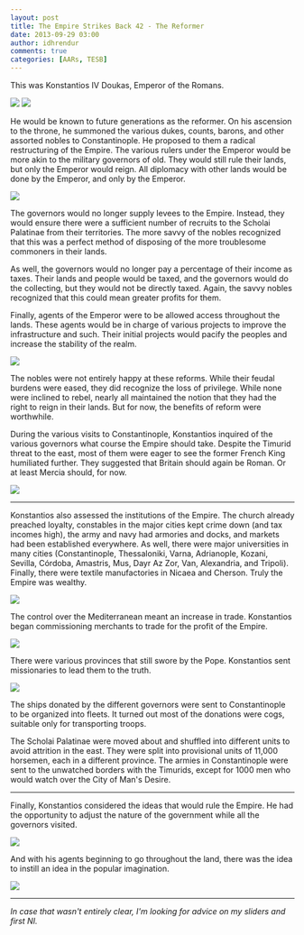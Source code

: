 ```yaml
---
layout: post
title: The Empire Strikes Back 42 - The Reformer
date: 2013-09-29 03:00
author: idhrendur
comments: true
categories: [AARs, TESB]
---
```

This was Konstantios IV Doukas, Emperor of the Romans.

![](/assets/tesb_images/42-1.png)
![](/assets/tesb_images/42-2.png)

He would be known to future generations as the reformer. On his ascension to the throne, he summoned the various dukes, counts, barons, and other assorted nobles to Constantinople. He proposed to them a radical restructuring of the Empire. The various rulers under the Emperor would be more akin to the military governors of old. They would still rule their lands, but only the Emperor would reign. All diplomacy with other lands would be done by the Emperor, and only by the Emperor.

![](/assets/tesb_images/42-3.png)

The governors would no longer supply levees to the Empire. Instead, they would ensure there were a sufficient number of recruits to the Scholai Palatinae from their territories. The more savvy of the nobles recognized that this was a perfect method of disposing of the more troublesome commoners in their lands.

As well, the governors would no longer pay a percentage of their income as taxes. Their lands and people would be taxed, and the governors would do the collecting, but they would not be directly taxed. Again, the savvy nobles recognized that this could mean greater profits for them.

Finally, agents of the Emperor were to be allowed access throughout the lands. These agents would be in charge of various projects to improve the infrastructure and such. Their initial projects would pacify the peoples and increase the stability of the realm.

![](/assets/tesb_images/42-4.png)

The nobles were not entirely happy at these reforms. While their feudal burdens were eased, they did recognize the loss of privilege. While none were inclined to rebel, nearly all maintained the notion that they had the right to reign in their lands. But for now, the benefits of reform were worthwhile.

During the various visits to Constantinople, Konstantios inquired of the various governors what course the Empire should take. Despite the Timurid threat to the east, most of them were eager to see the former French King humiliated further. They suggested that Britain should again be Roman. Or at least Mercia should, for now.

![](/assets/tesb_images/42-5.png)

***

Konstantios also assessed the institutions of the Empire. The church already preached loyalty, constables in the major cities kept crime down (and tax incomes high), the army and navy had armories and docks, and markets had been established everywhere. As well, there were major universities in many cities (Constantinople, Thessaloniki, Varna, Adrianople, Kozani, Sevilla, Córdoba, Amastris, Mus, Dayr Az Zor, Van, Alexandria, and Tripoli). Finally, there were textile manufactories in Nicaea and Cherson. Truly the Empire was wealthy.

![](/assets/tesb_images/42-6.png)

The control over the Mediterranean meant an increase in trade. Konstantios began commissioning merchants to trade for the profit of the Empire.

![](/assets/tesb_images/42-7.png)

There were various provinces that still swore by the Pope. Konstantios sent missionaries to lead them to the truth.

![](/assets/tesb_images/42-8.png)

The ships donated by the different governors were sent to Constantinople to be organized into fleets. It turned out most of the donations were cogs, suitable only for transporting troops.

The Scholai Palatinae were moved about and shuffled into different units to avoid attrition in the east. They were split into provisional units of 11,000 horsemen, each in a different province. The armies in Constantinople were sent to the unwatched borders with the Timurids, except for 1000 men who would watch over the City of Man's Desire.

***

Finally, Konstantios considered the ideas that would rule the Empire. He had the opportunity to adjust the nature of the government while all the governors visited.

![](/assets/tesb_images/42-9.png)

And with his agents beginning to go throughout the land, there was the idea to instill an idea in the popular imagination.

![](/assets/tesb_images/42-10.png)

***

<i>In case that wasn't entirely clear, I'm looking for advice on my sliders and first NI.</i>
